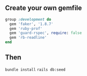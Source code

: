 ## Create your own gemfile

```ruby
group :development do
  gem 'faker', '1.8.7'
  gem 'ruby-prof'
  gem 'guard-rspec', require: false
  gem 'rb-readline'
end
```

## Then

`bundle install`
`rails db:seed`
